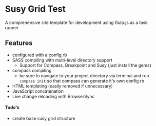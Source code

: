 # Susy Grid Test
A comprehensive site template for development using Gulp.js as a task runner

## Features
- configured with a config.rb
- SASS compiling with multi-level directory support
  - Support for Compass, Breakpoint and Susy (just install the gems)
- compass compiling 
	- be sure to navigate to your project directory via terminal and run ````compass init```` so that compass can generate it's own config.rb
- HTML templating (easily removed if unnecessary)
- JavaScript concatenation
- Live change reloading with BrowserSync

#### Todo's
 - create base susy grid structure